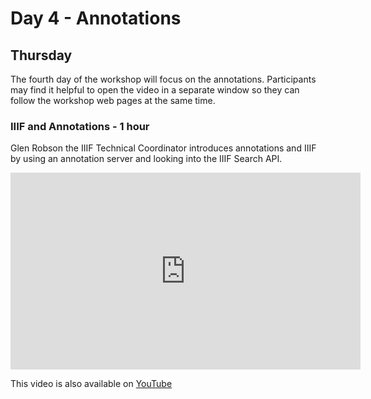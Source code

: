 # Day 4 - Annotations
## Thursday

The fourth day of the workshop will focus on the annotations. Participants may find it helpful to open the video in a separate window so they can follow the workshop web pages at the same time.  

### IIIF and Annotations - 1 hour  

Glen Robson the IIIF Technical Coordinator introduces annotations and IIIF by using an annotation server and looking into the IIIF Search API. 

<iframe width="560" height="315" src="https://www.youtube.com/embed/y0I5_BW1OLQ" title="YouTube video player" frameborder="0" allow="accelerometer; autoplay; clipboard-write; encrypted-media; gyroscope; picture-in-picture; web-share" allowfullscreen></iframe>

This video is also available on [YouTube](https://youtu.be/y0I5_BW1OLQ)
